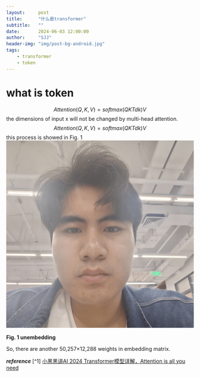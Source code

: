 ```yaml
---
layout:     post
title:      "什么是transformer"
subtitle:   ""
date:       2024-06-03 12:00:00
author:     "SJJ"
header-img: "img/post-bg-android.jpg"
tags:
    - transformer
    - token
---
```

# what is token
$$Attention(Q,K,V)=softmax(QKTdk)V$$
the dimensions of input x will not be changed by multi-head attention.
$$Attention(Q,K,V)=softmax(QKTdk)V$$
 this process is showed in Fig. 1
![在这里插入图片描述](./img/SJJ.png)

**Fig. 1 unembedding**

So, there are another 50,257×12,288 weights in embedding matrix.

***reference***
[^1] [小黑黑讲AI 2024 Transformer模型详解，Attention is all you need](https://www.bilibili.com/video/BV14m421u7EM/)

